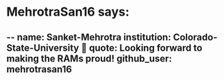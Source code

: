 # MehrotraSan16 says: 

--
name: Sanket-Mehrotra
institution: Colorado-State-University 🚩 
quote: Looking forward to making the RAMs proud!
github_user: mehrotrasan16
---
